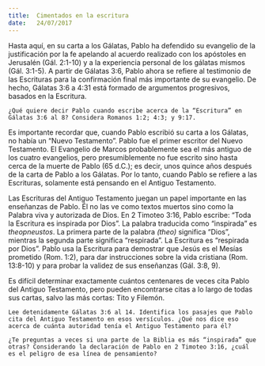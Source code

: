 ```yaml
---
title:  Cimentados en la escritura
date:   24/07/2017
---
```


Hasta aquí, en su carta a los Gálatas, Pablo ha defendido su evangelio de la justificación por la fe apelando al acuerdo realizado con los apóstoles en Jerusalén (Gál. 2:1-10) y a la experiencia personal de los gálatas mismos (Gál. 3:1-5). A partir de Gálatas 3:6, Pablo ahora se refiere al testimonio de las Escrituras para la confirmación final más importante de su evangelio. De hecho, Gálatas 3:6 a 4:31 está formado de argumentos progresivos, basados en la Escritura.

`¿Qué quiere decir Pablo cuando escribe acerca de la “Escritura” en Gálatas 3:6 al 8? Considera Romanos 1:2; 4:3; y 9:17.`

Es importante recordar que, cuando Pablo escribió su carta a los Gálatas, no había un “Nuevo Testamento”. Pablo fue el primer escritor del Nuevo Testamento. El Evangelio de Marcos probablemente sea el más antiguo de los cuatro evangelios, pero presumiblemente no fue escrito sino hasta cerca de la muerte de Pablo (65 d.C.); es decir, unos quince años después de la carta de Pablo a los Gálatas. Por lo tanto, cuando Pablo se refiere a las Escrituras, solamente está pensando en el Antiguo Testamento.

Las Escrituras del Antiguo Testamento juegan un papel importante en las enseñanzas de Pablo. Él no las ve como textos muertos sino como la Palabra viva y autorizada de Dios. En 2 Timoteo 3:16, Pablo escribe: “Toda la Escritura es inspirada por Dios”. La palabra traducida como “inspirada” es *theopneustos*. La primera parte de la palabra *(theo)* significa “Dios”, mientras la segunda parte significa “respirada”. La Escritura es “respirada por Dios”. Pablo usa la Escritura para demostrar que Jesús es el Mesías prometido (Rom. 1:2), para dar instrucciones sobre la vida cristiana (Rom. 13:8-10) y para probar la validez de sus enseñanzas (Gál. 3:8, 9).

Es difícil determinar exactamente cuántos centenares de veces cita Pablo del Antiguo Testamento, pero pueden encontrarse citas a lo largo de todas sus cartas, salvo las más cortas: Tito y Filemón.

`Lee detenidamente Gálatas 3:6 al 14. Identifica los pasajes que Pablo cita del Antiguo Testamento en esos versículos. ¿Qué nos dice eso acerca de cuánta autoridad tenía el Antiguo Testamento para él?`

`¿Te preguntas a veces si una parte de la Biblia es más “inspirada” que otras? Considerando la declaración de Pablo en 2 Timoteo 3:16, ¿cuál es el peligro de esa línea de pensamiento?`